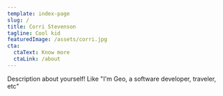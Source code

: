 ```yaml
---
template: index-page
slug: /
title: Corri Stevenson
tagline: Cool kid
featuredImage: /assets/corri.jpg
cta:
  ctaText: Know more
  ctaLink: /about
---
```

Description about yourself!
Like "I'm Geo, a software developer, traveler, etc"